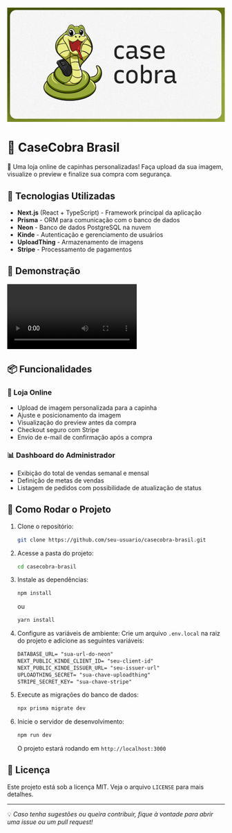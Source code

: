 ![Thumbnail](/public/thumbnail.png)

# 🐍 CaseCobra Brasil

🚀 Uma loja online de capinhas personalizadas! Faça upload da sua imagem, visualize o preview e finalize sua compra com segurança.

## 📌 Tecnologias Utilizadas

- **Next.js** (React + TypeScript) - Framework principal da aplicação
- **Prisma** - ORM para comunicação com o banco de dados
- **Neon** - Banco de dados PostgreSQL na nuvem
- **Kinde** - Autenticação e gerenciamento de usuários
- **UploadThing** - Armazenamento de imagens
- **Stripe** - Processamento de pagamentos

## 📸 Demonstração

![Demo video](/public/demo.webm)

## 📦 Funcionalidades

### 🛒 Loja Online
- Upload de imagem personalizada para a capinha
- Ajuste e posicionamento da imagem
- Visualização do preview antes da compra
- Checkout seguro com Stripe
- Envio de e-mail de confirmação após a compra

### 📊 Dashboard do Administrador
- Exibição do total de vendas semanal e mensal
- Definição de metas de vendas
- Listagem de pedidos com possibilidade de atualização de status

## 🚀 Como Rodar o Projeto

1. Clone o repositório:
   ```sh
   git clone https://github.com/seu-usuario/casecobra-brasil.git
   ```

2. Acesse a pasta do projeto:
   ```sh
   cd casecobra-brasil
   ```

3. Instale as dependências:
   ```sh
   npm install
   ```
   ou
   ```sh
   yarn install
   ```

4. Configure as variáveis de ambiente:
   Crie um arquivo `.env.local` na raiz do projeto e adicione as seguintes variáveis:
   ```env
   DATABASE_URL= "sua-url-do-neon"
   NEXT_PUBLIC_KINDE_CLIENT_ID= "seu-client-id"
   NEXT_PUBLIC_KINDE_ISSUER_URL= "seu-issuer-url"
   UPLOADTHING_SECRET= "sua-chave-uploadthing"
   STRIPE_SECRET_KEY= "sua-chave-stripe"
   ```

5. Execute as migrações do banco de dados:
   ```sh
   npx prisma migrate dev
   ```

6. Inicie o servidor de desenvolvimento:
   ```sh
   npm run dev
   ```

   O projeto estará rodando em `http://localhost:3000`

## 📜 Licença

Este projeto está sob a licença MIT. Veja o arquivo `LICENSE` para mais detalhes.

---

💡 _Caso tenha sugestões ou queira contribuir, fique à vontade para abrir uma issue ou um pull request!_
